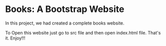 # Books: A Bootstrap Website
In this project, we had created a complete books website.

To Open this website just go to src file and then open index.html file.
That's it.
Enjoy!!!

